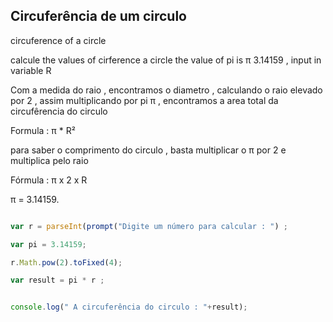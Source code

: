 ## Circuferência de um circulo 

circuference of a circle 

calcule the values of cirference a circle the value of pi is π 3.14159 , input in variable R


<p> Com a medida do raio , encontramos o diametro , calculando o raio elevado por 2 , assim multiplicando por pi π , encontramos a area total da circufêrencia do circulo   </p>

<p> Formula : π * R² </p>

<p> para saber o comprimento do circulo , basta multiplicar o π por 2 e multiplica pelo raio </p>

<p> Fórmula : π x 2 x R </p>

<p> π = 3.14159. </p>


```javascript

var r = parseInt(prompt("Digite um número para calcular : ") ;

var pi = 3.14159;

r.Math.pow(2).toFixed(4);

var result = pi * r ; 


console.log(" A circuferência do circulo : "+result);

```

